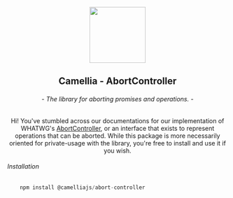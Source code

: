 <br>
<div align="center">
    <img src="https://github.com/camelliajs/camellia/blob/master/icons/camellia.png?raw=true" height="128" width="128"/>
    <h2>Camellia - AbortController</h2>
    <h6><i>- The library for aborting promises and operations. -</i></h6>

<p align="center">
    Hi! You've stumbled across our documentations for our implementation of WHATWG's <a href="https://dom.spec.whatwg.org/#interface-abortcontroller">AbortController</a>, or an interface that exists to represent operations that can be aborted. While this package is more necessarily oriented for private-usage with the library, you're free to install and use it if you wish.
</p>
</div>

###### Installation
```js
    npm install @camelliajs/abort-controller
``` 